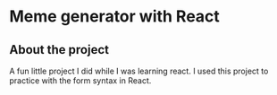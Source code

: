 # Meme generator with React

## About the project
A fun little project I did while I was learning react. I used this project to practice with the form syntax in React.

